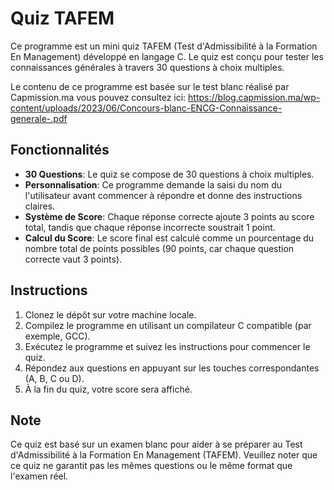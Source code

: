 # Quiz TAFEM

Ce programme est un mini quiz TAFEM (Test d'Admissibilité à la Formation En Management) développé en langage C. Le quiz est conçu pour tester les connaissances générales à travers 30 questions à choix multiples.

Le contenu de ce programme est basée sur le test blanc réalisé par Capmission.ma 
vous pouvez consultez ici: https://blog.capmission.ma/wp-content/uploads/2023/06/Concours-blanc-ENCG-Connaissance-generale-.pdf 

## Fonctionnalités

- **30 Questions**: Le quiz se compose de 30 questions à choix multiples.
- **Personnalisation**: Ce programme demande la saisi du nom du l'utilisateur avant commencer à répondre et donne des instructions claires.
- **Système de Score**: Chaque réponse correcte ajoute 3 points au score total, tandis que chaque réponse incorrecte soustrait 1 point.
- **Calcul du Score**: Le score final est calculé comme un pourcentage du nombre total de points possibles (90 points, car chaque question correcte vaut 3 points).

## Instructions

1. Clonez le dépôt sur votre machine locale.
2. Compilez le programme en utilisant un compilateur C compatible (par exemple, GCC).
3. Exécutez le programme et suivez les instructions pour commencer le quiz.
4. Répondez aux questions en appuyant sur les touches correspondantes (A, B, C ou D).
5. À la fin du quiz, votre score sera affiché.


## Note

Ce quiz est basé sur un examen blanc pour aider à se préparer au Test d'Admissibilité à la Formation En Management (TAFEM). Veuillez noter que ce quiz ne garantit pas les mêmes questions ou le même format que l'examen réel.

